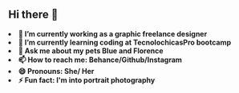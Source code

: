 ## Hi there 👋


<li> <b>🔭 I’m currently working as a graphic freelance designer</li>
<li> <b>🌱 I’m currently learning coding at TecnolochicasPro bootcamp</li>
<li> <b>💬 Ask me about my pets Blue and Florence</li>
<li> <b>📫 How to reach me: Behance/Github/Instagram</li>
<li> <b>😄 Pronouns: She/ Her</li>
<li> <b>⚡ Fun fact: I'm into portrait photography</li>

